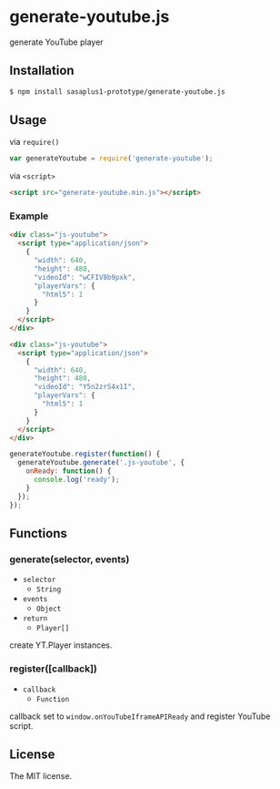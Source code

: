 # generate-youtube.js

generate YouTube player

## Installation

```sh
$ npm install sasaplus1-prototype/generate-youtube.js
```

## Usage

via `require()`

```js
var generateYoutube = require('generate-youtube');
```

via `<script>`

```html
<script src="generate-youtube.min.js"></script>
```

### Example

```html
<div class="js-youtube">
  <script type="application/json">
    {
      "width": 640,
      "height": 480,
      "videoId": "wCFIV8b9pxk",
      "playerVars": {
        "html5": 1
      }
    }
  </script>
</div>

<div class="js-youtube">
  <script type="application/json">
    {
      "width": 640,
      "height": 480,
      "videoId": "Y5n2zrS4x1I",
      "playerVars": {
        "html5": 1
      }
    }
  </script>
</div>
```

```js
generateYoutube.register(function() {
  generateYoutube.generate('.js-youtube', {
    onReady: function() {
      console.log('ready');
    }
  });
});
```

## Functions

### generate(selector, events)

- `selector`
  - `String`
- `events`
  - `Object`
- `return`
  - `Player[]`

create YT.Player instances.

### register([callback])

- `callback`
  - `Function`

callback set to `window.onYouTubeIframeAPIReady` and register YouTube script.

## License

The MIT license.
